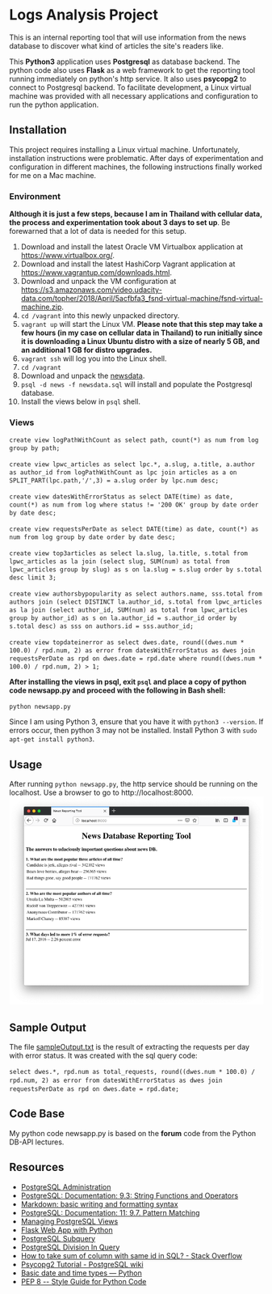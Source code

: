 # Logs Analysis Project

This is an internal reporting tool that will use information from the news database to discover what kind of articles the site's readers like.

This **Python3** application uses **Postgresql** as database backend. The python code also uses **Flask** as a web framework to get the reporting tool running immediately on python's http service. It also uses **psycopg2** to connect to Postgresql backend. To facilitate development, a Linux virtual machine was provided with all necessary applications and configuration to run the python application.

## Installation

This project requires installing a Linux virtual machine. Unfortunately, installation instructions were problematic. After days of experimentation and configuration in different machines, the following instructions finally worked for me on a Mac machine.

### Environment

**Although it is just a few steps, because I am in Thailand with cellular data, the process and experimentation took about 3 days to set up**. Be forewarned that a lot of data is needed for this setup.

1. Download and install the latest Oracle VM Virtualbox application at <a href="https://www.virtualbox.org/">https://www.virtualbox.org/</a>.
2. Download and install the latest HashiCorp Vagrant application at <a href="https://www.vagrantup.com/downloads.html">https://www.vagrantup.com/downloads.html</a>.
3. Download and unpack the VM configuration at <a href="https://s3.amazonaws.com/video.udacity-data.com/topher/2018/April/5acfbfa3_fsnd-virtual-machine/fsnd-virtual-machine.zip">https://s3.amazonaws.com/video.udacity-data.com/topher/2018/April/5acfbfa3_fsnd-virtual-machine/fsnd-virtual-machine.zip</a>.
4. `cd /vagrant` into this newly unpacked directory.
5. `vagrant up` will start the Linux VM. **Please note that this step may take a few hours (in my case on cellular data in Thailand) to run initially since it is downloading a Linux Ubuntu distro with a size of nearly 5 GB, and an additional 1 GB for distro upgrades.**
6. `vagrant ssh` will log you into the Linux shell.
7. `cd /vagrant`
8. Download and unpack the <a href="https://d17h27t6h515a5.cloudfront.net/topher/2016/August/57b5f748_newsdata/newsdata.zip">newsdata</a>.
9. `psql -d news -f newsdata.sql` will install and populate the Postgresql database.
10. Install the views below in `psql` shell.

### Views

```
create view logPathWithCount as select path, count(*) as num from log group by path;

create view lpwc_articles as select lpc.*, a.slug, a.title, a.author as author_id from logPathWithCount as lpc join articles as a on SPLIT_PART(lpc.path,'/',3) = a.slug order by lpc.num desc;

create view datesWithErrorStatus as select DATE(time) as date, count(*) as num from log where status != '200 OK' group by date order by date desc;

create view requestsPerDate as select DATE(time) as date, count(*) as num from log group by date order by date desc;

create view top3articles as select la.slug, la.title, s.total from lpwc_articles as la join (select slug, SUM(num) as total from lpwc_articles group by slug) as s on la.slug = s.slug order by s.total desc limit 3;

create view authorsbypopularity as select authors.name, sss.total from authors join (select DISTINCT la.author_id, s.total from lpwc_articles as la join (select author_id, SUM(num) as total from lpwc_articles group by author_id) as s on la.author_id = s.author_id order by s.total desc) as sss on authors.id = sss.author_id;

create view topdateinerror as select dwes.date, round((dwes.num * 100.0) / rpd.num, 2) as error from datesWithErrorStatus as dwes join requestsPerDate as rpd on dwes.date = rpd.date where round((dwes.num * 100.0) / rpd.num, 2) > 1;
```

**After installing the views in psql, exit `psql` and place a copy of python code newsapp.py and proceed with the following in Bash shell:**

`python newsapp.py`

Since I am using Python 3, ensure that you have it with `python3 --version`. If errors occur, then python 3 may not be installed. Install Python 3 with `sudo apt-get install python3`.

## Usage

After running `python newsapp.py`, the http service should be running on the localhost. Use a browser to go to http://localhost:8000.
![image](supplement/ReportingToolScreenShot.png)

## Sample Output

The file <a href="sampleOutput.txt">sampleOutput.txt</a> is the result of extracting the requests per day with error status. It was created with the sql query code:

`select dwes.*, rpd.num as total_requests, round((dwes.num * 100.0) / rpd.num, 2) as error from datesWithErrorStatus as dwes join requestsPerDate as rpd on dwes.date = rpd.date;`

## Code Base

My python code newsapp.py is based on the **forum** code from the Python DB-API lectures.

## Resources

* <a href="http://www.postgresqltutorial.com/postgresql-administration/">PostgreSQL Administration</a>
* <a href="https://www.postgresql.org/docs/9.3/functions-string.html">PostgreSQL: Documentation: 9.3: String Functions and Operators</a>
* <a href="https://help.github.com/articles/basic-writing-and-formatting-syntax/">Markdown: basic writing and formatting syntax</a>
* <a href="https://www.postgresql.org/docs/current/functions-matching.html">PostgreSQL: Documentation: 11: 9.7. Pattern Matching</a>
* <a href="http://www.postgresqltutorial.com/managing-postgresql-views/">Managing PostgreSQL Views</a>
* <a href="https://pythonspot.com/flask-web-app-with-python/">Flask Web App with Python</a>
* <a href="http://www.postgresqltutorial.com/postgresql-subquery/">PostgreSQL Subquery</a>
* <a href="https://dba.stackexchange.com/questions/75622/postgresql-division-in-query-not-working">PostgreSQL Division In Query</a>
* <a href="https://stackoverflow.com/questions/12864467/how-to-take-sum-of-column-with-same-id-in-sql">How to take sum of column with same id in SQL? - Stack Overflow</a>
* <a href="https://wiki.postgresql.org/wiki/Psycopg2_Tutorial">Psycopg2 Tutorial - PostgreSQL wiki</a>
* <a href="https://docs.python.org/2/library/datetime.html">Basic date and time types — Python</a>
* <a href="https://www.python.org/dev/peps/pep-0008/">PEP 8 -- Style Guide for Python Code</a>
